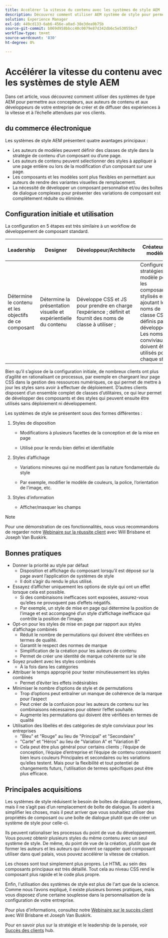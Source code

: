 ```yaml
---
title: Accélérer la vitesse du contenu avec les systèmes de style AEM
description: Découvrez comment utiliser AEM système de style pour permettre aux concepteurs, aux auteurs de contenu et aux développeurs de votre entreprise de créer et de diffuser des expériences à la vitesse et à l’échelle attendues par vos clients.
solution: Experience Manager
exl-id: 449cd133-6ab6-456e-a0ad-30e3dea9b75b
source-git-commit: b069d958bbcc40c0079e87d342db6c5e53055bc7
workflow-type: tm+mt
source-wordcount: '830'
ht-degree: 0%

---
```


# Accélérer la vitesse du contenu avec les systèmes de style AEM

Dans cet article, vous découvrez comment utiliser des systèmes de type AEM pour permettre aux concepteurs, aux auteurs de contenu et aux développeurs de votre entreprise de créer et de diffuser des expériences à la vitesse et à l’échelle attendues par vos clients.

##  du commerce électronique

Les systèmes de style AEM présentent quatre avantages principaux :

* Les auteurs de modèles peuvent définir des classes de style dans la stratégie de contenu d’un composant ou d’une page.
* Les auteurs de contenu peuvent sélectionner des styles à appliquer à une page entière ou lors de la modification d’un composant sur une page.
* Les composants et les modèles sont plus flexibles en permettant aux auteurs de rendre des variantes visuelles de remplacement.
* La nécessité de développer un composant personnalisé et/ou des boîtes de dialogue complexes pour présenter des variations de composant est complètement réduite ou éliminée.

## Configuration initiale et utilisation

La configuration en 5 étapes est très similaire à un workflow de développement de composant standard.

| **Leadership** | **Designer** | **Développeur/Architecte** | **Créateur de modèles** | **Auteur de contenu** |
| --- | --- | --- | --- | --- |
| Détermine le contenu et les objectifs de ce composant | Détermine la présentation visuelle et expérientielle du contenu | Développe CSS et JS pour prendre en charge l’expérience ; définit et fournit des noms de classe à utiliser ; | Configure les stratégies de modèle pour les composants stylisés en ajoutant les noms de classe CSS définis par les développeurs. Les noms conviviaux doivent être utilisés pour chaque style. | Lors de la création de pages, applique les styles selon les besoins pour obtenir l’aspect souhaité. |

Bien qu’il s’agisse de la configuration initiale, de nombreux clients ont plus d’agilité en rationalisant ce processus, par exemple en chargeant leur page CSS dans la gestion des ressources numériques, ce qui permet de mettre à jour les styles sans avoir à effectuer de déploiement. D’autres clients disposent d’un ensemble complet de classes d’utilitaires, ce qui leur permet de développer des composants et des styles qui peuvent ensuite être utilisés sans déploiement ni développement.

Les systèmes de style se présentent sous des formes différentes :

1. Styles de disposition

   * Modifications à plusieurs facettes de la conception et de la mise en page

   * Utilisé pour le rendu bien défini et identifiable

1. Styles d’affichage
   * Variations mineures qui ne modifient pas la nature fondamentale du style

   * Par exemple, modifier le modèle de couleurs, la police, l’orientation de l’image, etc.

1. Styles d’information

   * Afficher/masquer les champs

>[!NOTE]
>
>Pour une démonstration de ces fonctionnalités, nous vous recommandons de regarder notre [Webinaire sur la réussite client](https://adobecustomersuccess.adobeconnect.com/pob610c9mffjmp4/) avec Will Brisbane et Joseph Van Buskirk.

## Bonnes pratiques

* Donner la priorité au style par défaut
   * Disposition et affichage du composant lorsqu’il est déposé sur la page avant l’application de systèmes de style
   * Il doit s’agir du rendu le plus utilisé.
* Essayez d’afficher uniquement les options de style qui ont un effet lorsque cela est possible.
   * Si des combinaisons inefficaces sont exposées, assurez-vous qu’elles ne provoquent pas d’effets négatifs.
   * Par exemple, un style de mise en page qui détermine la position de l’image et est accompagné d’un style d’affichage inefficace qui contrôle la position de l’image.
* Opt-on pour les styles de mise en page par rapport aux styles d’affichage combinés
   * Réduit le nombre de permutations qui doivent être vérifiées en termes de qualité.
   * Garantit le respect des normes de marque
   * Simplification de la création pour les auteurs de contenu
   * Permet de créer une identité de marque cohérente sur le site
* Soyez prudent avec les styles combinés
   * À la fois dans les catégories
* Attribuer le temps approprié pour tester minutieusement les styles combinés
   * Permet d’éviter les effets indésirables
* Minimiser le nombre d’options de style et de permutations
   * Trop d’options peut entraîner un manque de cohérence de la marque pour l’aspect
   * Peut créer de la confusion pour les auteurs de contenu sur les combinaisons nécessaires pour obtenir l’effet souhaité.
   * Augmente les permutations qui doivent être vérifiées en termes de qualité
* Utilisation des libellés et des catégories de style conviviaux pour les entreprises
   * &quot;Bleu&quot; et &quot;Rouge&quot; au lieu de &quot;Principal&quot; et &quot;Secondaire&quot;
   * &quot;Carte&quot; et &quot;Héros&quot; au lieu de &quot;Variation A&quot; et &quot;Variation B&quot;
   * Cela peut être plus général pour certains clients ; l’équipe de conception, l’équipe d’entreprise et l’équipe de contenu connaissent bien leurs couleurs Principales et secondaires ou les variations qu’elles testent. Mais pour la flexibilité et tout potentiel de changements futurs, l&#39;utilisation de termes spécifiques peut être plus efficace.

## Principales acquisitions

Les systèmes de style réduisent le besoin de boîtes de dialogue complexes, mais il ne s’agit pas d’un remplacement de boîte de dialogue. Ils aident à simplifier les choses, mais il peut arriver que vous souhaitiez utiliser des propriétés de composant ou une boîte de dialogue plutôt que de créer un système de style pour celle-ci.

Ils peuvent rationaliser les processus du point de vue du développement. Vous pouvez obtenir plusieurs styles du même contenu avec un seul système de style. De même, du point de vue de la création, plutôt que de former les auteurs et les auteurs qui doivent se rappeler quel composant utiliser dans quel palais, vous pouvez accélérer la vitesse de création.

Les choses sont tout simplement plus propres. Le HTML au sein des composants principaux est très détaillé. Tout cela au niveau CSS rend le composant plus rapide et le code plus propre.

Enfin, l&#39;utilisation des systèmes de style est plus de l&#39;art que de la science. Comme nous l’avons expliqué, il existe plusieurs bonnes pratiques, mais vous disposez d’une certaine souplesse dans la personnalisation de la configuration de votre entreprise.

Pour plus d’informations, consultez notre [Webinaire sur le succès client](https://adobecustomersuccess.adobeconnect.com/pob610c9mffjmp4/) avec Will Brisbane et Joseph Van Buskirk.

Pour en savoir plus sur la stratégie et le leadership de la pensée, voir [Succès des clients](https://experienceleague.adobe.com/docs/customer-success/customer-success/overview.html) hub.
